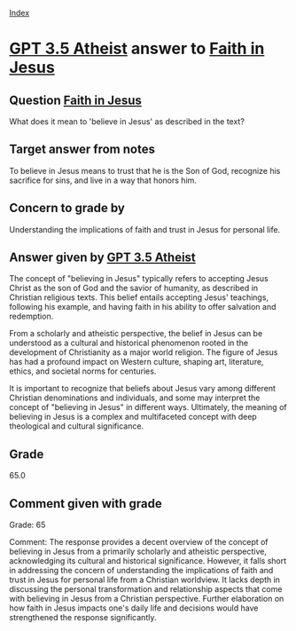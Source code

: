 
[Index](../../index.md)
# [GPT 3.5 Atheist](../../answering_models/GPT_3.5_Atheist.md) answer to [Faith in Jesus](../../questions/Faith_in_Jesus.md)

## Question [Faith in Jesus](../../questions/Faith_in_Jesus.md)
What does it mean to 'believe in Jesus' as described in the text?

## Target answer from notes
To believe in Jesus means to trust that he is the Son of God, recognize his sacrifice for sins, and live in a way that honors him.

## Concern to grade by
Understanding the implications of faith and trust in Jesus for personal life.

## Answer given by [GPT 3.5 Atheist](../../answering_models/GPT_3.5_Atheist.md)
The concept of "believing in Jesus" typically refers to accepting Jesus Christ as the son of God and the savior of humanity, as described in Christian religious texts. This belief entails accepting Jesus' teachings, following his example, and having faith in his ability to offer salvation and redemption.

From a scholarly and atheistic perspective, the belief in Jesus can be understood as a cultural and historical phenomenon rooted in the development of Christianity as a major world religion. The figure of Jesus has had a profound impact on Western culture, shaping art, literature, ethics, and societal norms for centuries.

It is important to recognize that beliefs about Jesus vary among different Christian denominations and individuals, and some may interpret the concept of "believing in Jesus" in different ways. Ultimately, the meaning of believing in Jesus is a complex and multifaceted concept with deep theological and cultural significance.

## Grade
65.0

## Comment given with grade
Grade: 65

Comment: The response provides a decent overview of the concept of believing in Jesus from a primarily scholarly and atheistic perspective, acknowledging its cultural and historical significance. However, it falls short in addressing the concern of understanding the implications of faith and trust in Jesus for personal life from a Christian worldview. It lacks depth in discussing the personal transformation and relationship aspects that come with believing in Jesus from a Christian perspective. Further elaboration on how faith in Jesus impacts one's daily life and decisions would have strengthened the response significantly.

